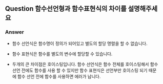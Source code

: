 ## Question 함수선언형과 함수표현식의 차이를 설명해주세요

### Answer

- 함수 선언식은 함수명이 정의가 되어있고 별도의 할당 명렬을 할 수 없습니다.
- 함수 표현식은 함수를 별도의 변수에 할당할 수 있습니다.

- 두개의 큰 차이점은 호이스팅입니다.
  함수 선언식은 함수 전체를 호이스팅해서 함수 선언 전에도 함수를 사용 할 수 있지만
  함수 표현식은 선언부만 호이스팅 되기 때문에 함수 선언 전에 함수를 사용하면 에러가 납니다.
